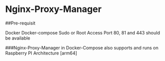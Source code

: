 # Nginx-Proxy-Manager

##Pre-requisit

Docker
Docker-compose
Sudo or Root Access
Port 80, 81 and 443 should be available


###Nginx-Proxy-Manager in Docker-Compose also supports and runs on Raspberry PI Architecture [arm64]


